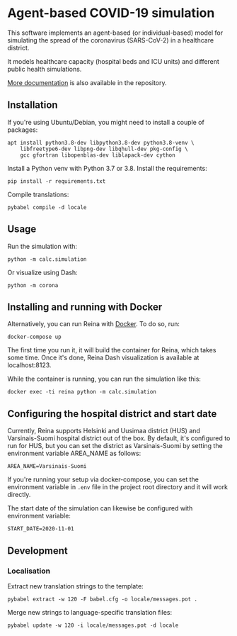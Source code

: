 # Agent-based COVID-19 simulation

This software implements an agent-based (or individual-based) model for simulating
the spread of the coronavirus (SARS-CoV-2) in a healthcare district.

It models healthcare capacity (hospital beds and ICU units) and different
public health simulations.

[More documentation](Docs/description.en.md) is also available in the repository.


## Installation

If you're using Ubuntu/Debian, you might need to install a couple of packages:

```
apt install python3.8-dev libpython3.8-dev python3.8-venv \
    libfreetype6-dev libpng-dev libqhull-dev pkg-config \
    gcc gfortran libopenblas-dev liblapack-dev cython
```

Install a Python venv with Python 3.7 or 3.8. Install the requirements:

```
pip install -r requirements.txt
```

Compile translations:

```
pybabel compile -d locale
```

## Usage

Run the simulation with:

```
python -m calc.simulation
```

Or visualize using Dash:

```
python -m corona
```

## Installing and running with Docker

Alternatively, you can run Reina with [Docker](https://www.docker.com/).
To do so, run:

```
docker-compose up
```

The first time you run it, it will build the container for Reina, which takes some time. Once it's done, Reina Dash visualization is available at localhost:8123.

While the container is running, you can run the simulation like this:

```
docker exec -ti reina python -m calc.simulation
```

## Configuring the hospital district and start date

Currently, Reina supports Helsinki and Uusimaa district (HUS) and Varsinais-Suomi hospital district out of the box. By default, it's configured to run for HUS, but you can set
the district as Varsinais-Suomi by setting the environment variable AREA_NAME as follows:
```
AREA_NAME=Varsinais-Suomi
```

If you're running your setup via docker-compose, you can set the environment variable
in `.env` file in the project root directory and it will work directly.

The start date of the simulation can likewise be configured with environment variable:
```
START_DATE=2020-11-01
```

## Development

### Localisation

Extract new translation strings to the template:

```
pybabel extract -w 120 -F babel.cfg -o locale/messages.pot .
```

Merge new strings to language-specific translation files:

```
pybabel update -w 120 -i locale/messages.pot -d locale
```
